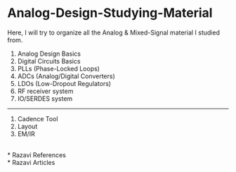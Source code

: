 # Analog-Design-Studying-Material
Here, I will try to organize all the Analog &amp; Mixed-Signal material I studied from.
1. Analog Design Basics
2. Digital Circuits Basics
3. PLLs (Phase-Locked Loops)
4. ADCs (Analog/Digital Converters)
5. LDOs (Low-Dropout Regulators)
6. RF receiver system
7. IO/SERDES system
---
1. Cadence Tool
2. Layout
3. EM/IR
</br>
* Razavi References</br>
* Razavi Articles</br>
</br>
